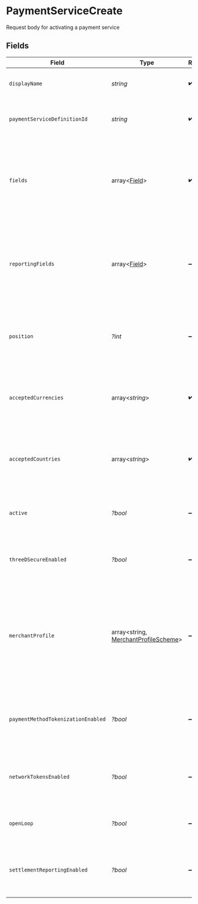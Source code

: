 # PaymentServiceCreate

Request body for activating a payment service


## Fields

| Field                                                                                                                                         | Type                                                                                                                                          | Required                                                                                                                                      | Description                                                                                                                                   | Example                                                                                                                                       |
| --------------------------------------------------------------------------------------------------------------------------------------------- | --------------------------------------------------------------------------------------------------------------------------------------------- | --------------------------------------------------------------------------------------------------------------------------------------------- | --------------------------------------------------------------------------------------------------------------------------------------------- | --------------------------------------------------------------------------------------------------------------------------------------------- |
| `displayName`                                                                                                                                 | *string*                                                                                                                                      | :heavy_check_mark:                                                                                                                            | The display name for the payment service.                                                                                                     | Stripe                                                                                                                                        |
| `paymentServiceDefinitionId`                                                                                                                  | *string*                                                                                                                                      | :heavy_check_mark:                                                                                                                            | The definition ID of the service to configure.                                                                                                | stripe-card                                                                                                                                   |
| `fields`                                                                                                                                      | array<[Field](./Field.md)>                                                                                                                    | :heavy_check_mark:                                                                                                                            | The non-secret credential fields that have been configured for this payment service. Any secret fields are omitted.                           |                                                                                                                                               |
| `reportingFields`                                                                                                                             | array<[Field](./Field.md)>                                                                                                                    | :heavy_minus_sign:                                                                                                                            | The non-secret reporting fields that have been configured for this payment service. Any secret fields are omitted.                            |                                                                                                                                               |
| `position`                                                                                                                                    | *?int*                                                                                                                                        | :heavy_minus_sign:                                                                                                                            | Deprecated field used to define the order in which to process payment services                                                                | 1                                                                                                                                             |
| `acceptedCurrencies`                                                                                                                          | array<*string*>                                                                                                                               | :heavy_check_mark:                                                                                                                            | A list of currencies for which this service is enabled, in ISO 4217 three-letter code format.                                                 | [<br/>"USD",<br/>"EUR",<br/>"GBP"<br/>]                                                                                                       |
| `acceptedCountries`                                                                                                                           | array<*string*>                                                                                                                               | :heavy_check_mark:                                                                                                                            | A list of countries for which this service is enabled, in ISO two-letter code format.                                                         | [<br/>"US",<br/>"DE",<br/>"GB"<br/>]                                                                                                          |
| `active`                                                                                                                                      | *?bool*                                                                                                                                       | :heavy_minus_sign:                                                                                                                            | Defines if this payment service is currently active.                                                                                          | true                                                                                                                                          |
| `threeDSecureEnabled`                                                                                                                         | *?bool*                                                                                                                                       | :heavy_minus_sign:                                                                                                                            | Defines if this payment service has 3DS enabled.                                                                                              | true                                                                                                                                          |
| `merchantProfile`                                                                                                                             | array<string, [MerchantProfileScheme](./MerchantProfileScheme.md)>                                                                            | :heavy_minus_sign:                                                                                                                            | An object containing a key for each supported card schemes, and for each key an object with the 3DS profile for this service for that scheme. |                                                                                                                                               |
| `paymentMethodTokenizationEnabled`                                                                                                            | *?bool*                                                                                                                                       | :heavy_minus_sign:                                                                                                                            | Defines if this payment service support payment method tokenization.                                                                          | true                                                                                                                                          |
| `networkTokensEnabled`                                                                                                                        | *?bool*                                                                                                                                       | :heavy_minus_sign:                                                                                                                            | Defines if this payment service supports network tokens.                                                                                      | true                                                                                                                                          |
| `openLoop`                                                                                                                                    | *?bool*                                                                                                                                       | :heavy_minus_sign:                                                                                                                            | Defines if this payment service is open loop.                                                                                                 | true                                                                                                                                          |
| `settlementReportingEnabled`                                                                                                                  | *?bool*                                                                                                                                       | :heavy_minus_sign:                                                                                                                            | Defines if this payment service has settlement reporting enabled.                                                                             | true                                                                                                                                          |